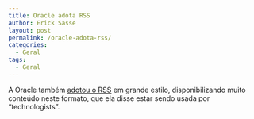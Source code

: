 ```yaml
---
title: Oracle adota RSS
author: Erick Sasse
layout: post
permalink: /oracle-adota-rss/
categories:
  - Geral
tags:
  - Geral
---
```

A Oracle tamb&eacute;m [adotou o RSS][1] em grande estilo, disponibilizando muito conte&uacute;do neste formato, que ela disse estar sendo usada por &#8220;technologists&#8221;.

 [1]: http://otn.oracle.com/syndication/index.html